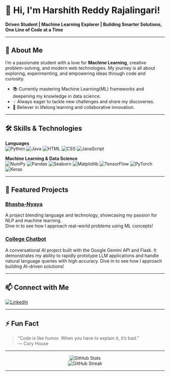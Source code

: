 # 👋 Hi, I'm Harshith Reddy Rajalingari!

**Driven Student | Machine Learning Explorer | Building Smarter Solutions, One Line of Code at a Time**

---

## 🚀 About Me

I’m a passionate student with a love for **Machine Learning**, creative problem-solving, and modern web technologies. My journey is all about exploring, experimenting, and empowering ideas through code and curiosity.

- 📚 Currently mastering  Machine Learning(ML) frameworks and deepening my knowledge in data science.
- 💡 Always eager to tackle new challenges and share my discoveries.
- 🧠 Believer in lifelong learning and collaborative innovation.

---

## 🛠️ Skills & Technologies

**Languages**  
![Python](https://img.shields.io/badge/Python-3776AB?logo=python&logoColor=white) 
![Java](https://img.shields.io/badge/Java-007396?logo=java&logoColor=white) 
![HTML](https://img.shields.io/badge/HTML5-E34F26?logo=html5&logoColor=white) 
![CSS](https://img.shields.io/badge/CSS3-1572B6?logo=css3&logoColor=white) 
![JavaScript](https://img.shields.io/badge/JavaScript-F7DF1E?logo=javascript&logoColor=black)

**Machine Learning & Data Science**  
![NumPy](https://img.shields.io/badge/NumPy-013243?logo=numpy&logoColor=white)
![Pandas](https://img.shields.io/badge/Pandas-150458?logo=pandas&logoColor=white)
![Seaborn](https://img.shields.io/badge/Seaborn-76B900?logo=seaborn&logoColor=white)
![Matplotlib](https://img.shields.io/badge/Matplotlib-11557C?logo=matplotlib&logoColor=white)
![TensorFlow](https://img.shields.io/badge/TensorFlow-FF6F00?logo=tensorflow&logoColor=white)
![PyTorch](https://img.shields.io/badge/PyTorch-EE4C2C?logo=pytorch&logoColor=white)
![Keras](https://img.shields.io/badge/Keras-D00000?logo=keras&logoColor=white)

---

## 🌟 Featured Projects

### [Bhasha-Nyaya](https://github.com/Harshith-Reddy11/bhasha-nyaya)
A project blending language and technology, showcasing my passion for NLP and machine learning.  
Dive in to see how I approach real-world problems using ML concepts!
### [College Chatbot](https://github.com/Harshith-Reddy11/College_Chatbot)
A conversational AI project built with the Google Gemini API and Flask. It demonstrates my ability to rapidly prototype LLM applications and handle natural language queries with high accuracy.
Dive in to see how I approach building AI-driven solutions!

---

## 📫 Connect with Me

[![LinkedIn](https://img.shields.io/badge/LinkedIn-0A66C2?logo=linkedin&logoColor=white)](https://www.linkedin.com/in/harshithreddyrajalingari/)

---

## ⚡ Fun Fact

> “Code is like humor. When you have to explain it, it’s bad.”  
> — Cory House

---

<p align="center">
  <img src="https://github-readme-stats.vercel.app/api?username=Harshith-Reddy11&show_icons=true&hide_border=true&theme=radical" alt="GitHub Stats" />
  <br>
  <img src="https://github-readme-streak-stats.herokuapp.com/?user=Harshith-Reddy11&theme=radical&hide_border=true" alt="GitHub Streak" />
</p>

---

<!--
Feel free to reach out or check out my repos for more cool projects!
-->
